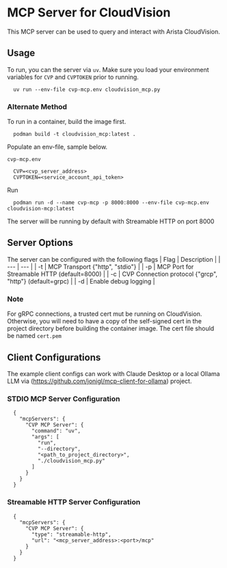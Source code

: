 # MCP Server for CloudVision

This MCP server can be used to query and interact with Arista CloudVision.

## Usage

To run, you can the server via `uv`. Make sure you load your environment variables for `CVP` and `CVPTOKEN` prior to running.

```
  uv run --env-file cvp-mcp.env cloudvision_mcp.py
```

### Alternate Method

To run in a container, build the image first.
```
  podman build -t cloudvision_mcp:latest .
```

Populate an env-file, sample below.

`cvp-mcp.env`
```
  CVP=<cvp_server_address>
  CVPTOKEN=<service_account_api_token>
```

Run
```
  podman run -d --name cvp-mcp -p 8000:8000 --env-file cvp-mcp.env cloudvision-mcp:latest
```

The server will be running by default with Streamable HTTP on port 8000

## Server Options

The server can be configured with the following flags
| Flag | Description |
| --- | --- |
| -t | MCP Transport {"http", "stdio"} |
| -p | MCP Port for Streamable HTTP (default=8000) |
| -c | CVP Connection protocol {"grcp", "http"} (default=grpc) |
| -d | Enable debug logging |

### **Note**

For gRPC connections, a trusted cert mut be running on CloudVision. Otherwise, you will need to have a copy of the self-signed cert in the project directory before building the container image. The cert file should be named `cert.pem`

## Client Configurations

The example client configs can work with Claude Desktop or a local Ollama LLM via (https://github.com/jonigl/mcp-client-for-ollama) project.

### STDIO MCP Server Configuration
```
  {
    "mcpServers": {
      "CVP MCP Server": {
        "command": "uv",
        "args": [
          "run",
          "--directory",
          "<path_to_project_directory>",
          "./cloudvision_mcp.py"
        ]
      }
    }
  }
```

### Streamable HTTP Server Configuration
```
  {
    "mcpServers": {
      "CVP MCP Server": {
        "type": "streamable-http",
        "url": "<mcp_server_address>:<port>/mcp"
      }
    }
  }
  
```

